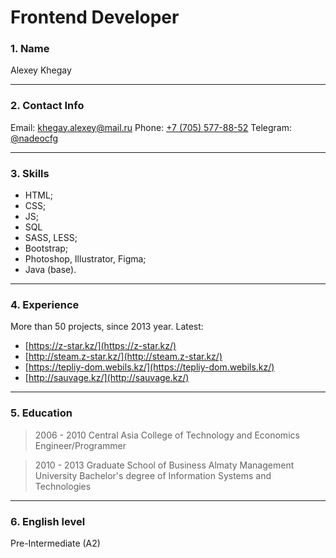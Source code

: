 
# Frontend Developer

### 1. Name
Alexey Khegay

---

### 2. Contact Info
Email: [khegay.alexey@mail.ru](mailto:khegay.alexey@mail.ru)
Phone: [+7 (705) 577-88-52](tel:+77055778852)
Telegram: [@nadeocfg](https://t.me/nadeocfg)

---

### 3. Skills

- HTML;
- CSS;
- JS;
- SQL
- SASS, LESS;
- Bootstrap;
- Photoshop, Illustrator, Figma;
- Java (base).

---

### 4. Experience

More than 50 projects, since 2013 year.
Latest:
+ [https://z-star.kz/](https://z-star.kz/)
+ [http://steam.z-star.kz/](http://steam.z-star.kz/)
+ [https://tepliy-dom.webils.kz/](https://tepliy-dom.webils.kz/)
+ [http://sauvage.kz/](http://sauvage.kz/)

---

### 5. Education

> 2006 - 2010
> Central Asia College of Technology and Economics
> Engineer/Programmer

> 2010 - 2013
> Graduate School of Business Almaty Management University
> Bachelor's degree of Information Systems and Technologies

---

### 6. English level
Pre-Intermediate (A2)
